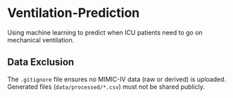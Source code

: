 # Ventilation-Prediction
Using machine learning to predict when ICU patients need to go on mechanical ventilation.

## Data Exclusion
The `.gitignore` file ensures no MIMIC-IV data (raw or derived) is uploaded. Generated files (`data/processed/*.csv`) must not be shared publicly.
